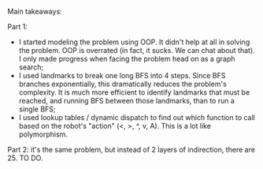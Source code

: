 Main takeaways:

Part 1:
- I started modeling the problem using OOP. It didn't help at all in solving the problem. OOP is overrated (in fact, it sucks. We can chat about that). I only made progress when facing the problem head on as a graph search;
- I used landmarks to break one long BFS into 4 steps. Since BFS branches exponentially, this dramatically reduces the problem's complexity. It is much more efficient to identify landmarks that must be reached, and running BFS between those landmarks, than to run a single BFS;
- I used lookup tables / dynamic dispatch to find out which function to call based on the robot's "action" (<, >, ^, v, A). This is a lot like polymorphism.

Part 2: it's the same problem, but instead of 2 layers of indirection, there are 25. TO DO.
